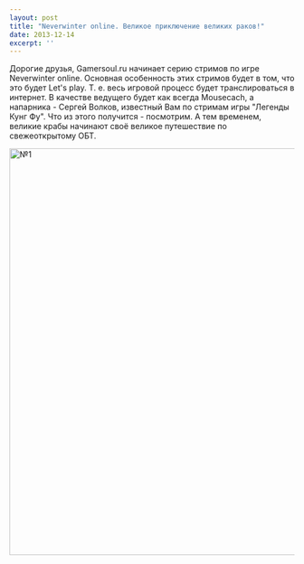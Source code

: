 ```yaml
---
layout: post
title: "Neverwinter online. Великое приключение великих раков!"
date: 2013-12-14
excerpt: ''
---
```


Дорогие друзья, Gamersoul.ru начинает серию стримов по игре Neverwinter online. Основная особенность этих стримов будет в том, что это будет Let's play. Т. е. весь игровой процесс будет транслироваться в интернет. В качестве ведущего будет как всегда Mousecach, а напарника - Сергей Волков, известный Вам по стримам игры "Легенды Кунг Фу". Что из этого получится - посмотрим. А тем временем, великие крабы начинают своё великое путешествие по свежеоткрытому ОБТ.

<a href="http://gamersoul.ru/wp-content/uploads/2013/12/№1.png"><img class="alignnone size-full wp-image-3247" alt="№1" src="http://gamersoul.ru/wp-content/uploads/2013/12/№1.png" width="1280" height="720" /></a>